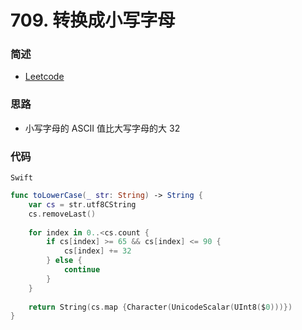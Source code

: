# 709. 转换成小写字母

### 简述

- [Leetcode](https://leetcode-cn.com/problems/to-lower-case/)

### 思路

- 小写字母的 ASCII 值比大写字母的大 32

### 代码

`Swift`

```swift
func toLowerCase(_ str: String) -> String {
    var cs = str.utf8CString
    cs.removeLast()
    
    for index in 0..<cs.count {
        if cs[index] >= 65 && cs[index] <= 90 {
            cs[index] += 32
        } else {
            continue
        }
    }
    
    return String(cs.map {Character(UnicodeScalar(UInt8($0)))})
}
```
